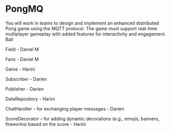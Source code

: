 # PongMQ
You will work in teams to design and implement an enhanced distributed Pong game using the MQTT protocol. The game must support real-time multiplayer gameplay with added features for interactivity and engagement.
Ball

Field - Daniel M

Fans - Daniel M

Game - Harini 

Subscriber - Darien

Publisher - Darien

DataRepository - Harini 

ChatHandler – for exchanging player messages - Darien

ScoreDecorator – for adding dynamic decorations (e.g., emojis, banners, fireworks) based on the score - Harini 